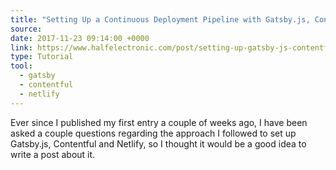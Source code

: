 ```yaml
---
title: "Setting Up a Continuous Deployment Pipeline with Gatsby.js, Contentful and Netlify | halfelectronic.com"
source:
date: 2017-11-23 09:14:00 +0000
link: https://www.halfelectronic.com/post/setting-up-gatsby-js-contentful-and-netlify/
type: Tutorial
tool:
  - gatsby
  - contentful
  - netlify
---
```

Ever since I published my first entry a couple of weeks ago, I have been asked a couple questions regarding the approach I followed to set up Gatsby.js, Contentful and Netlify, so I thought it would be a good idea to write a post about it.





